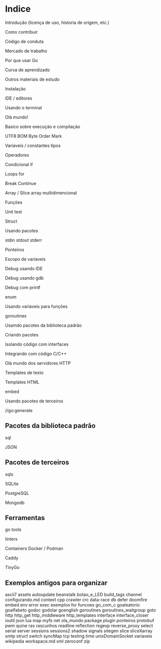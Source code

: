 
# Indice

Introdução (licença de uso, historia de origem, etc.)

Como contribuir

Código de conduta

Mercado de trabalho

Por que usar Go

Curva de aprendizado

Outros materiais de estudo

Instalação

IDE / editores

Usando o terminal

Olá mundo!

Basico sobre execução e compilação

UTF8
    BOM Byte Order Mark

Variaveis / constantes
    tipos

Operadores

Condicional if

Loops for

Break Continue

Array / Slice
    array multidimencional

Funções

Unit test

Struct

Usando pacotes

stdin stdout stderr

Ponteiros

Escopo de variaveis

Debug usando IDE

Debug usando gdb

Debug com printf

enum

Usando variaveis para funções

goroutines

Usamdo pacotes da biblioteca padrão

Criando pacotes

Isolando código com interfaces

Integrando com código C/C++

Olá mundo dos servidores HTTP

Templates de texto

Templates HTML

embed

Usando pacotes de terceiros

//go:generate

## Pacotes da biblioteca padrão

sql

JSON

## Pacotes de terceiros

sqlx

SQLite

PostgreSQL

Mongodb

## Ferramentas

go tools

linters

Containers Docker / Podman

Caddy

TinyGo

## Exemplos antigos para organizar

ascii7
assets
autoupdate
beanstalk
botao_e_LED
build_tags
channel
configurando.md
context
cpp
crawler
crc
data-race
db
defer
doomfire
embed
env
error
exec
exemplos
for
funcoes
go_com_c
goaleatorio
goalfabeto
godoc
godolar
goenglish
goroutines
goroutines_waitgroup
goto
http
http_get
http_middleware
http_templates
interface
interface_closer
ioutil
json
lua
map
myfs
net
ola_mundo
package
plugin
ponteiros
protobuf
pwm
quine
ras
rascunhos
readline
reflection
regexp
reverse_proxy
select
serial
server
sessions
sessions2
shadow
signals
sitegen
slice
sliceXarray
smtp
struct
switch
syncMap
tcp
testing
time
unixDomainSocket
variaveis
wikipedia
workspace.md
xml
zeroconf
zip
